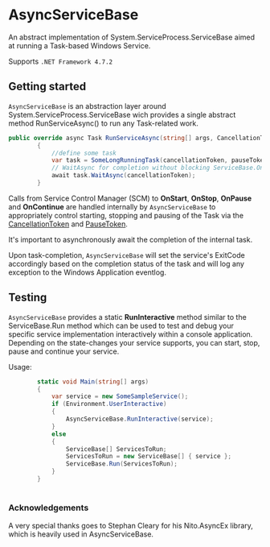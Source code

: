 # AsyncServiceBase
An abstract implementation of System.ServiceProcess.ServiceBase aimed at running a Task-based Windows Service.

Supports `.NET Framework 4.7.2`

## Getting started

`AsyncServiceBase` is an abstraction layer around System.ServiceProcess.ServiceBase wich provides a single abstract method RunServiceAsync() to run any Task-related work.

```C#
public override async Task RunServiceAsync(string[] args, CancellationToken cancellationToken = default(CancellationToken), PauseToken pauseToken = default(PauseToken))
        {
            //define some task
            var task = SomeLongRunningTask(cancellationToken, pauseToken);
            // WaitAsync for completion without blocking ServiceBase.OnStart 
            await task.WaitAsync(cancellationToken);
        }
```

Calls from Service Control Manager (SCM) to **OnStart**, **OnStop**, **OnPause** and **OnContinue** are handled internally by `AsyncServiceBase` to appropriately control starting, stopping and pausing of the Task via the [CancellationToken](https://docs.microsoft.com/en-us/dotnet/api/system.threading.cancellationtoken) and [PauseToken](https://github.com/StephenCleary/AsyncEx). 

It's important to asynchronously await the completion of the internal task.

Upon task-completion, `AsyncServiceBase` will set the service's ExitCode accordingly based on the completion status of the task and will log any exception to the Windows Application eventlog.

## Testing
`AsyncServiceBase` provides a static **RunInteractive** method similar to the ServiceBase.Run method which can be used to test and debug your specific service implementation interactively within a console application. Depending on the state-changes your service supports, you can start, stop, pause and continue your service. 

Usage:
```C#
        static void Main(string[] args)
        {
            var service = new SomeSampleService();
            if (Environment.UserInteractive)
            {
                AsyncServiceBase.RunInteractive(service);
            }
            else
            {
                ServiceBase[] ServicesToRun;
                ServicesToRun = new ServiceBase[] { service };
                ServiceBase.Run(ServicesToRun);
            }
        }
```


#
### Acknowledgements

A very special thanks goes to Stephan Cleary for his Nito.AsyncEx library, which is heavily used in AsyncServiceBase.
